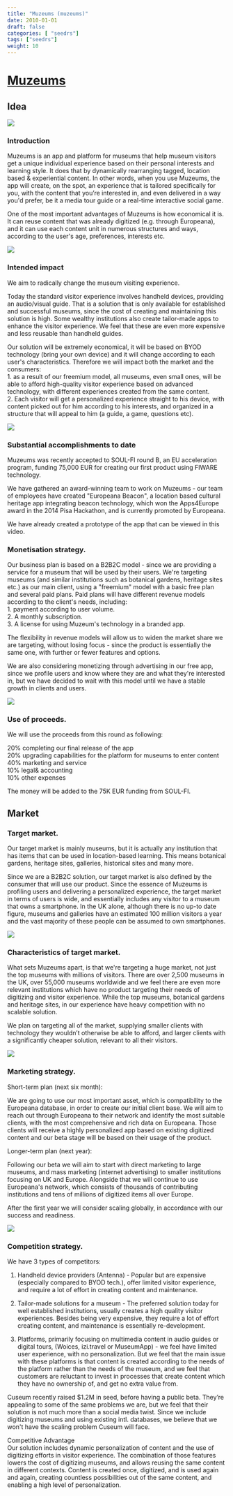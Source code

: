 ```yaml
---
title: "Muzeums (muzeums)"
date: 2010-01-01
draft: false
categories: [ "seedrs"]
tags: ["seedrs"]
weight: 10
---
```


# [Muzeums](https://www.seedrs.com/muzeums)

## Idea

![](/img/seedrs/uploads/startup/section_image/image/5637/5uenpzrcyjkgtlrxr2ty8lhjms6rwtp/Screen_02.png?rect=0%2C0%2C1594%2C1024&w=600&fit=clip&s=6251372ed612a53307c2239954116e8c)

### Introduction

Muzeums is an app and platform for museums that help museum visitors get a unique individual experience based on their personal interests and learning style. It does that by dynamically rearranging tagged, location based &amp; experiential content. In other words, when you use Muzeums, the app will create, on the spot, an experience that is tailored specifically for you,­ with the content that you’re interested in, and even delivered in a way you'd prefer, be it a media tour guide or a real-­time interactive social game.

One of the most important advantages of Muzeums is how economical it is. It can reuse content that was already digitized (e.g. through Europeana), and it can use each content unit in numerous structures and ways, according to the user's age, preferences, interests etc.

![](/img/seedrs/uploads/startup/section_image/image/5700/bdwpt8p0mqz3rlbdb2inbko97hke9ey/posters-seedrs-07__1_.png?rect=0%2C0%2C498%2C683&w=600&fit=clip&s=7950b63be7146738a4380861aea4fd7f)

### Intended impact

We aim to radically change the museum visiting experience.

Today the standard visitor experience involves handheld devices, providing an audio/visual guide. That is a solution that is only available for established and successful museums, since the cost of creating and maintaining this solution is high. Some wealthy institutions also create tailor-made apps to enhance the visitor experience. We feel that these are even more expensive and less reusable than handheld guides.

Our solution will be extremely economical, it will be based on BYOD technology (bring your own device) and it will change according to each user's characteristics. Therefore we will impact both the market and the consumers: <br>1. as a result of our freemium model, all museums, even small ones, will be able to afford high-quality visitor experience based on advanced technology, with different experiences created from the same content. <br>2. Each visitor will get a personalized experience straight to his device, with content picked out for him according to his interests, and organized in a structure that will appeal to him (a guide, a game, questions etc).

![](/img/seedrs/uploads/startup/section_image/image/5701/9szgwofoxbl4km7ix3of74haqiu2jqm/definition2.png?rect=0%2C0%2C3720%2C2033&w=600&fit=clip&s=6f168116594c5d7458a15596d828d46a)

### Substantial accomplishments to date

Muzeums was recently accepted to SOUL-FI round B, an EU acceleration program, funding 75,000 EUR for creating our first product using FIWARE technology.

We have gathered an award-winning team to work on Muzeums - our team of employees have created "Europeana Beacon", a location based cultural heritage app integrating beacon technology, which won the Apps4Europe award in the 2014 Pisa Hackathon, and is currently promoted by Europeana.

We have already created a prototype of the app that can be viewed in this video.

### Monetisation strategy.

Our business plan is based on a B2B2C model - since we are providing a service for a museum that will be used by their users. We're targeting museums (and similar institutions such as botanical gardens, heritage sites etc.) as our main client, using a "freemium" model with a basic free plan and several paid plans. Paid plans will have different revenue models according to the client's needs, including: <br>1. payment according to user volume. <br>2. A monthly subscription. <br>3. A license for using Muzeum's technology in a branded app.

The flexibility in revenue models will allow us to widen the market share we are targeting, without losing focus - since the product is essentially the same one, with further or fewer features and options.

We are also considering monetizing through advertising in our free app, since we profile users and know where they are and what they're interested in, but we have decided to wait with this model until we have a stable growth in clients and users.

![](/img/seedrs/uploads/startup/section_image/image/5697/22n8pqjke6myhqprhax8eobwgv85u8t/screenshots.png?rect=0%2C13%2C498%2C300&w=600&fit=clip&s=70e8adbdca3386f08c678a58effd67f6)

### Use of proceeds.

We will use the proceeds from this round as following:

20% completing our final release of the app <br>20% upgrading capabilities for the platform for museums to enter content <br>40% marketing and service <br>10% legal&amp; accounting <br>10% other expenses

The money will be added to the 75K EUR funding from SOUL-FI.

## Market

### Target market.

Our target market is mainly museums, but it is actually any institution that has items that can be used in location-based learning. This means botanical gardens, heritage sites, galleries, historical sites and many more.

Since we are a B2B2C solution, our target market is also defined by the consumer that will use our product. Since the essence of Muzeums is profiling users and delivering a personalized experience, the target market in terms of users is wide, and essentially includes any visitor to a museum that owns a smartphone. In the UK alone, although there is no up-to date figure, museums and galleries have an estimated 100 million visitors a year and the vast majority of these people can be assumed to own smartphones.

![](/img/seedrs/uploads/startup/section_image/image/5639/20jfsbhba7ppzzphbr51rf029g3vcew/seedrs-market.png?rect=0%2C0%2C497%2C283&w=600&fit=clip&s=8a9dd2432dc1ac3232aca3c4b728b3cd)

### Characteristics of target market.

What sets Muzeums apart, is that we're targeting a huge market, not just the top museums with millions of visitors. There are over 2,500 museums in the UK, over 55,000 museums worldwide and we feel there are even more relevant institutions which have no product targeting their needs of digitizing and visitor experience. While the top museums, botanical gardens and heritage sites, in our experience have heavy competition with no scalable solution.

We plan on targeting all of the market, supplying smaller clients with technology they wouldn’t otherwise be able to afford, and larger clients with a significantly cheaper solution, relevant to all their visitors.

![](/img/seedrs/uploads/startup/section_image/image/5698/hwu6j1e8q7h7u8z48miwsiw14za0xj7/seedrs-personalizing.png?rect=0%2C0%2C497%2C188&w=600&fit=clip&s=9611614c02e41498d099376b7abe9de5)

### Marketing strategy.

Short-term plan (next six month):

We are going to use our most important asset, which is compatibility to the Europeana database, in order to create our initial client base. We will aim to reach out through Europeana to their network and identify the most suitable clients, with the most comprehensive and rich data on Europeana. Those clients will receive a highly personalized app based on existing digitized content and our beta stage will be based on their usage of the product.

Longer-term plan (next year):

Following our beta we will aim to start with direct marketing to large museums, and mass marketing (internet advertising) to smaller institutions focusing on UK and Europe. Alongside that we will continue to use Europeana's network, which consists of thousands of contributing institutions and tens of millions of digitized items all over Europe.

After the first year we will consider scaling globally, in accordance with our success and readiness.

![](/img/seedrs/uploads/startup/section_image/image/5699/s7wa6ou2lgeg822riu7lohvfbdtl45i/Screen_03.png?rect=0%2C0%2C1600%2C1024&w=600&fit=clip&s=94a25c353e507d40f5a1affb0be5415d)

### Competition strategy.

We have 3 types of competitors:

1. Handheld device providers (Antenna) ­- Popular but are expensive (especially compared to BYOD tech.), offer limited visitor experience, and require a lot of effort in creating content and maintenance.

2. Tailor-made solutions for a museum - The preferred solution today for well established institutions, usually creates a high quality visitor experiences. Besides being very expensive, they require a lot of effort creating content, and maintenance is essentially re-­development.

3. Platforms, primarily focusing on multimedia content in audio guides or digital tours, (Woices, izi.travel or MuseumApp) -­ we feel have limited user experience, with no personalization. But we feel that the main issue with these platforms is that content is created according to the needs of the platform rather than the needs of the museum, and we feel that customers are reluctant to invest in processes that create content which they have no ownership of, and get no extra value from.

Cuseum recently raised $1.2M in seed, before having a public beta. They’re appealing to some of the same problems we are, but we feel that their solution is not much more than a social media twist. Since we include digitizing museums and using existing intl. databases, we believe that we won't have the scaling problem Cuseum will face.

Competitive Advantage <br>Our solution includes dynamic personalization of content and the use of digitizing efforts in visitor experience. The combination of those features lowers the cost of digitizing museums​, and allows reusing the same content in different contexts​. Content is created once, digitized, and is used again and again, creating countless possibilities out of the same content​, and enabling a high level of personalization​.

